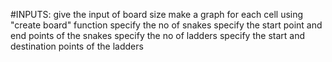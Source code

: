 #INPUTS:
give  the input of board size 
make a graph for each cell using "create board" function
specify the no of snakes 
specify the start point and end points of the snakes
specify the no of ladders
specify the start and destination points of the ladders
